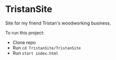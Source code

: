# TristanSite
Site for my friend Tristan's woodworking business.

To run this project:

- Clone repo
- Run `cd TristanSite/TristanSite`
- Run `start index.html`
